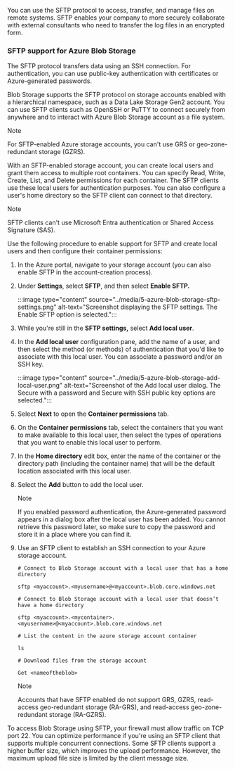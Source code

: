 You can use the SFTP protocol to access, transfer, and manage files on remote systems. SFTP enables your company to more securely collaborate with external consultants who need to transfer the log files in an encrypted form.

### SFTP support for Azure Blob Storage

The SFTP protocol transfers data using an SSH connection. For authentication, you can use public-key authentication with certificates or Azure-generated passwords.

Blob Storage supports the SFTP protocol on storage accounts enabled with a hierarchical namespace, such as a Data Lake Storage Gen2 account. You can use SFTP clients such as OpenSSH or PuTTY to connect securely from anywhere and to interact with Azure Blob Storage account as a file system.

> [!NOTE]
> For SFTP-enabled Azure storage accounts, you can't use GRS or geo-zone-redundant storage (GZRS).

With an SFTP-enabled storage account, you can create local users and grant them access to multiple root containers. You can specify Read, Write, Create, List, and Delete permissions for each container. The SFTP clients use these local users for authentication purposes. You can also configure a user's home directory so the SFTP client can connect to that directory.

> [!NOTE]
> SFTP clients can't use Microsoft Entra authentication or Shared Access Signature (SAS).

Use the following procedure to enable support for SFTP and create local users and then configure their container permissions:

1. In the Azure portal, navigate to your storage account (you can also enable SFTP in the account-creation process).
2. Under **Settings**, select **SFTP**, and then select **Enable SFTP.**

    :::image type="content" source="../media/5-azure-blob-storage-sftp-settings.png" alt-text="Screenshot displaying the SFTP settings. The Enable SFTP option is selected.":::

3. While you're still in the **SFTP settings,** select **Add local user**.
4. In the **Add local user** configuration pane, add the name of a user, and then select the method (or methods) of authentication that you'd like to associate with this local user. You can associate a password and/or an SSH key.

    :::image type="content" source="../media/5-azure-blob-storage-add-local-user.png" alt-text="Screenshot of the Add local user dialog. The Secure with a password and Secure with SSH public key options are selected.":::

5. Select **Next** to open the **Container permissions** tab.

6. On the **Container permissions** tab, select the containers that you want to make available to this local user, then select the types of operations that you want to enable this local user to perform.

7. In the **Home directory** edit box, enter the name of the container or the directory path (including the container name) that will be the default location associated with this local user.

8. Select the **Add** button to add the local user.

    > [!NOTE]
    > If you enabled password authentication, the Azure-generated password appears in a dialog box after the local user has been added. You cannot retrieve this password later, so make sure to copy the password and store it in a place where you can find it.

9. Use an SFTP client to establish an SSH connection to your Azure storage account.

    ```azurecli
    # Connect to Blob Storage account with a local user that has a home directory
    
    sftp <myaccount>.<myusername>@<myaccount>.blob.core.windows.net
    
    # Connect to Blob Storage account with a local user that doesn’t have a home directory
    
    sftp <myaccount>.<mycontainer>.<myusername>@<myaccount>.blob.core.windows.net
    
    # List the content in the azure storage account container

    ls
    
    # Download files from the storage account
    
    Get <nameoftheblob>
    ```

    > [!NOTE]
    > Accounts that have SFTP enabled do not support GRS, GZRS, read-access geo-redundant storage (RA-GRS), and read-access geo-zone-redundant storage (RA-GZRS).

To access Blob Storage using SFTP, your firewall must allow traffic on TCP port 22. You can optimize performance if you're using an SFTP client that supports multiple concurrent connections. Some SFTP clients support a higher buffer size, which improves the upload performance. However, the maximum upload file size is limited by the client message size.
